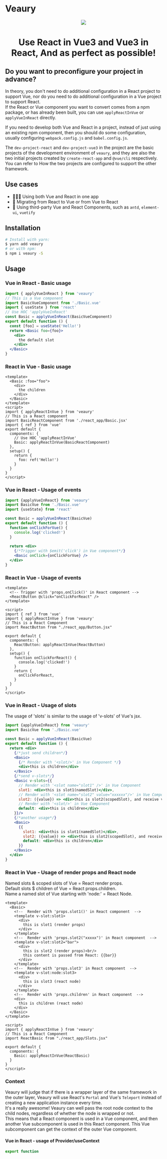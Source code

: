 # Veaury

<div align=center>
  <img src="https://raw.githubusercontent.com/devilwjp/VueReact/master/vuereact-combined.png"/>
</div>  

<div align=center>
  <p>
  <h1>Use React in Vue3 and Vue3 in React, And as perfect as possible!</h1>
  <p>
</div>  

## Do you want to preconfigure your project in advance?  
In theory, you don't need to do additional configuration in a React project to support Vue, nor do you need to do additional configuration in a Vue project to support React.  
If the React or Vue component you want to convert comes from a npm package, or has already been built, you can use `applyReactInVue` or `applyVueInReact` directly.  

If you need to develop both Vue and React in a project, instead of just using an existing npm component, then you should do some configuration, usually configuring `webpack.config.js` and `babel.config.js`.  

The `dev-project-react` and `dev-project-vue3` in the project are the basic projects of the development environment of `veaury`, and they are also the two initial projects created by `create-react-app` and `@vue/cli` respectively. You can refer to How the two projects are configured to support the other framework.

## Use cases  
- 👨‍👩‍👧 Using both Vue and React in one app
- 🏃 Migrating from React to Vue or from Vue to React
- 📲 Using third-party Vue and React Components, such as `antd`, `element-ui`, `vuetify`

## Installation
```sh
# Install with yarn:
$ yarn add veaury
# or with npm:
$ npm i veaury -S
```
## Usage
### Vue in React - Basic usage
```jsx
import { applyVueInReact } from 'veaury'
// This is a Vue component
import BasicVueComponent from './Basic.vue'
import { useState } from 'react'
// Use HOC 'applyVueInReact'
const Basic = applyVueInReact(BasicVueComponent)
export default function () {
  const [foo] = useState('Hello!')
  return <Basic foo={foo}>
    <div>
      the default slot
    </div>
  </Basic>
}
```  
### React in Vue - Basic usage
```vue
<template>
  <Basic :foo="foo">
    <div>
      the children
    </div>
  </Basic>
</template>
<script>
import { applyReactInVue } from 'veaury'
// This is a React component
import BasicReactComponent from './react_app/Basic.jsx'
import { ref } from 'vue'
export default {
  components: {
    // Use HOC 'applyReactInVue'
    Basic: applyReactInVue(BasicReactComponent)
  },
  setup() {
    return {
      foo: ref('Hello!')
    }
  }
}
</script>
```
### Vue in React - Usage of events
```jsx
import {applyVueInReact} from 'veaury'
import BasicVue from './Basic.vue'
import {useState} from 'react'

const Basic = applyVueInReact(BasicVue)
export default function () {
  function onClickForVue() {
    console.log('clicked!')
  }
  
  return <div>
    {/*Trigger with $emit('click') in Vue component*/}
    <Basic onClick={onClickForVue} />
  </div>
}
```
### React in Vue - Usage of events
```vue
<template>
  <!-- Trigger with 'props.onClick()' in React component -->
  <ReactButton @click="onClickForReact" />
</template>

<script>
import { ref } from 'vue'
import { applyReactInVue } from 'veaury'
// This is a React Component
import ReactButton from "./react_app/Button.jsx"

export default {
  components: {
    ReactButton: applyReactInVue(ReactButton)
  },
  setup() {
    function onClickForReact() {
      console.log('clicked!')
    }
    return {
      onClickForReact,
    }
  }
}
</script>
```
### Vue in React - Usage of slots
The usage of 'slots' is similar to the usage of 'v-slots' of Vue's jsx.  
```jsx
import {applyVueInReact} from 'veaury'
import BasicVue from './Basic.vue'

const Basic = applyVueInReact(BasicVue)
export default function () {
  return <div>
    {/*just send children*/}
    <Basic>
      {/* Render with '<slot/>' in Vue Component */}
      <div>this is children</div>
    </Basic>
    {/*send v-slots*/}
    <Basic v-slots={{
      // Render with '<slot name="slot1" />' in Vue Component
      slot1: <div>this is slot1(namedSlot)</div>,
      // Render with '<slot name="slot2" value="xxxxxx"/>' in Vue Component
      slot2: ({value}) => <div>this is slot2(scopedSlot), and receive value: {value}</div>,
      // Render with '<slot/>' in Vue Component
      default: <div>this is children</div>
    }}/>
    {/*another usage*/}
    <Basic>
      {{
        slot1: <div>this is slot1(namedSlot)</div>,
        slot2: ({value}) => <div>this is slot2(scopedSlot), and receive value: {value}</div>,
        default: <div>this is children</div>
      }}
    </Basic>
  </div>
}
```
### React in Vue - Usage of render props and React node
Named slots & scoped slots of Vue = React render props.  
Default slots $ children of Vue = React props.children.  
Name a named slot of Vue starting with 'node:' = React Node.
```vue
<template>
  <Basic>
    <!--  Render with 'props.slot1()' in React component  -->
    <template v-slot:slot1>
      <div>
        this is slot1 (render props)
      </div>
    </template>
    <!--  Render with 'props.slot2("xxxxx")' in React component  -->
    <template v-slot:slot2="bar">
      <div>
        this is slot2 (render props)<br/>
        this content is passed from React: {{bar}}
      </div>
    </template>
    <!--  Render with 'props.slot3' in React component  -->
    <template v-slot:node:slot3>
      <div>
        this is slot3 (react node)
      </div>
    </template>
    <!--  Render with 'props.children' in React component  -->
    <div>
      this is children (react node)
    </div>
  </Basic>
</template>

<script>
import { applyReactInVue } from 'veaury'
// This is a React Component
import ReactBasic from "./react_app/Slots.jsx"

export default {
  components: {
    Basic: applyReactInVue(ReactBasic)
  }
}
</script>
```
### Context
Veaury will judge that if there is a wrapper layer of the same framework in the outer layer, Veaury will use React's `Portal` and Vue's `Teleport` instead of creating a new application instance every time.   
It's a really awesome! Veaury can well pass the root node context to the child nodes, regardless of whether the node is wrapped or not.  
This means that a React component is used in a Vue component, and then another Vue subcomponent is used in this React component. This Vue subcomponent can get the context of the outer Vue component.  

#### Vue in React - usage of Provider/useContext
```jsx
export function 
```
